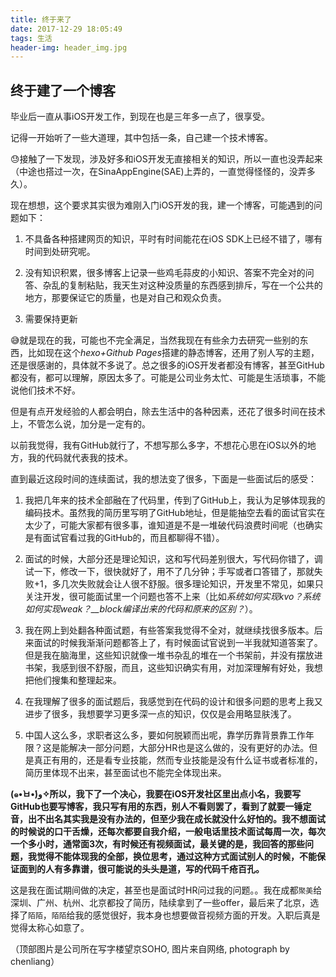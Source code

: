 ```yaml
---
title: 终于来了
date: 2017-12-29 18:05:49
tags: 生活
header-img: header_img.jpg
---
```


## 终于建了一个博客

毕业后一直从事iOS开发工作，到现在也是三年多一点了，很享受。

记得一开始听了一些大道理，其中包括一条，自己建一个技术博客。

😓接触了一下发现，涉及好多和iOS开发无直接相关的知识，所以一直也没弄起来（中途也搭过一次，在SinaAppEngine(SAE)上弄的，一直觉得怪怪的，没弄多久）。

现在想想，这个要求其实很为难刚入门iOS开发的我，建一个博客，可能遇到的问题如下：

1. 不具备各种搭建网页的知识，平时有时间能花在iOS SDK上已经不错了，哪有时间到处研究呢。

2. 没有知识积累，很多博客上记录一些鸡毛蒜皮的小知识、答案不完全对的问答、杂乱的复制粘贴，我天生对这种没质量的东西感到排斥，写在一个公共的地方，那要保证它的质量，也是对自己和观众负责。

3. 需要保持更新

😅就是现在的我，可能也不完全满足，当然我现在有些余力去研究一些别的东西，比如现在这个*hexo+Github Pages*搭建的静态博客，还用了别人写的主题，还是很感谢的，具体就不多说了。总之很多的iOS开发者都没有博客，甚至GitHub都没有，都可以理解，原因太多了。可能是公司业务太忙、可能是生活琐事，不能说他们技术不好。

但是有点开发经验的人都会明白，除去生活中的各种因素，还花了很多时间在技术上，不管怎么说，加分是一定有的。

以前我觉得，我有GitHub就行了，不想写那么多字，不想花心思在iOS以外的地方，我的代码就代表我的技术。

直到最近这段时间的连续面试，我的想法变了很多，下面是一些面试后的感受：

1. 我把几年来的技术全部融在了代码里，传到了GitHub上，我认为足够体现我的编码技术。虽然我的简历里写明了GitHub地址，但是能抽空去看的面试官实在太少了，可能大家都有很多事，谁知道是不是一堆破代码浪费时间呢（也确实是有面试官看过我的GitHub的，而且都聊得不错）。

2. 面试的时候，大部分还是理论知识，这和写代码差别很大，写代码你错了，调试一下，修改一下，很快就好了，用不了几分钟；手写或者口答错了，那就失败+1，多几次失败就会让人很不舒服。很多理论知识，开发里不常见，如果只关注开发，很可能面试里一个问题也答不上来（比如*系统如何实现kvo？系统如何实现weak？__block编译出来的代码和原来的区别？*）。

3. 我在网上到处翻各种面试题，有些答案我觉得不全对，就继续找很多版本。后来面试的时候我渐渐问题都答上了，有时候面试官说到一半我就知道答案了。但是我在脑海里，这些知识就像一堆书杂乱的堆在一个书架前，并没有摆放进书架，我感到很不舒服，而且，这些知识确实有用，对加深理解有好处，我想把他们搜集和整理起来。

4. 在我理解了很多的面试题后，我感觉到在代码的设计和很多问题的思考上我又进步了很多，我想要学习更多深一点的知识，仅仅是会用略显肤浅了。

5. 中国人这么多，求职者这么多，要如何脱颖而出呢，靠学历靠背景靠工作年限？这是能解决一部分问题，大部分HR也是这么做的，没有更好的办法。但是真正有用的，还是看专业技能，然而专业技能是没有什么证书或者标准的，简历里体现不出来，甚至面试也不能完全体现出来。

**(๑•̀ㅂ•́)و✧所以，我下了一个决心，我要在iOS开发社区里出点小名，我要写GitHub也要写博客，我只写有用的东西，别人不看则罢了，看到了就要一锤定音，出不出名其实我是没有办法的，但至少我在成长就没什么好怕的。我不想面试的时候说的口干舌燥，还每次都要自我介绍，一般电话里技术面试每周一次，每次一个多小时，通常面3次，有时候还有视频面试，最关键的是，我回答的那些问题，我觉得不能体现我的全部，换位思考，通过这种方式面试别人的时候，不能保证面到的人有多靠谱，很可能说的头头是道，写的代码千疮百孔。**

这是我在面试期间做的决定，甚至也是面试时HR问过我的问题。。我在成都`聚美`给深圳、广州、杭州、北京都投了简历，陆续拿到了一些offer，最后来了北京，选择了`陌陌`，`陌陌`给我的感觉很好，我本身也想要做音视频方面的开发。入职后真是觉得太称心如意了。

（顶部图片是公司所在写字楼望京SOHO, 图片来自网络, photograph by chenliang）




